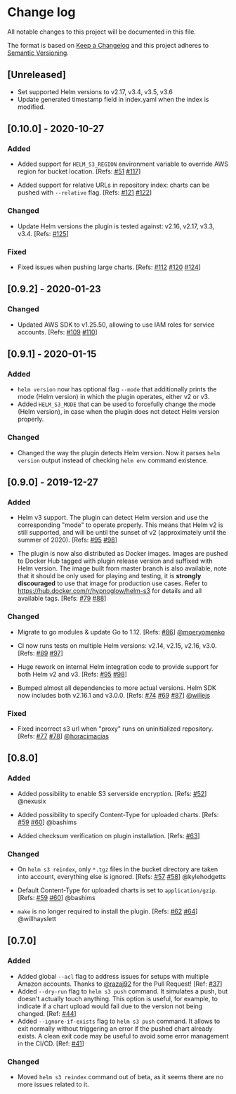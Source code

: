 # Change log

All notable changes to this project will be documented in this file.

The format is based on [Keep a Changelog](http://keepachangelog.com/en/1.0.0/)
and this project adheres to [Semantic Versioning](http://semver.org/spec/v2.0.0.html).

## [Unreleased]

- Set supported Helm versions to v2.17, v3.4, v3.5, v3.6
- Update generated timestamp field in index.yaml when the index is modified.

## [0.10.0] - 2020-10-27

### Added

- Added support for `HELM_S3_REGION` environment variable to override AWS region for bucket location.
[Refs: [#51](https://github.com/hypnoglow/helm-s3/issues/51) [#117](https://github.com/hypnoglow/helm-s3/pull/117)]

- Added support for relative URLs in repository index: charts can be pushed with `--relative` flag.
[Refs: [#121](https://github.com/hypnoglow/helm-s3/pull/121) [#122](https://github.com/hypnoglow/helm-s3/pull/122)]

### Changed

- Update Helm versions the plugin is tested against: v2.16, v2.17, v3.3, v3.4.
[Refs: [#125](https://github.com/hypnoglow/helm-s3/pull/125)]

### Fixed

- Fixed issues when pushing large charts.
[Refs: [#112](https://github.com/hypnoglow/helm-s3/issues/112) [#120](https://github.com/hypnoglow/helm-s3/issues/120) [#124](https://github.com/hypnoglow/helm-s3/pull/124)]

## [0.9.2] - 2020-01-23

### Changed

- Updated AWS SDK to v1.25.50, allowing to use IAM roles for service accounts.
[Refs: [#109](https://github.com/hypnoglow/helm-s3/issues/109) [#110](https://github.com/hypnoglow/helm-s3/pull/110)]

## [0.9.1] - 2020-01-15

### Added

- `helm version` now has optional flag `--mode` that additionally prints the mode (Helm version) in which the plugin operates,
either v2 or v3.
- Added `HELM_S3_MODE` that can be used to forcefully change the mode (Helm version), in case when the plugin does not detect Helm version properly.

### Changed

- Changed the way the plugin detects Helm version. Now it parses `helm version` output instead of checking `helm env`
command existence.

## [0.9.0] - 2019-12-27

### Added

- Helm v3 support. The plugin can detect Helm version and use the corresponding "mode" to operate properly. This means
that Helm v2 is still supported, and will be until the sunset of v2 (approximately until the summer of 2020).
[Refs: [#95](https://github.com/hypnoglow/helm-s3/pull/95) [#98](https://github.com/hypnoglow/helm-s3/pull/98)]

- The plugin is now also distributed as Docker images. Images are pushed to Docker Hub tagged with plugin release 
version and suffixed with Helm version. The image built from master branch is also available, note that it should be
only used for playing and testing, it is **strongly discouraged** to use that image for production use cases. 
Refer to https://hub.docker.com/r/hypnoglow/helm-s3 for details and all available tags.
[Refs: [#79](https://github.com/hypnoglow/helm-s3/issues/79) [#88](https://github.com/hypnoglow/helm-s3/pull/88)]

### Changed

- Migrate to go modules & update Go to 1.12.
[Refs: [#86](https://github.com/hypnoglow/helm-s3/pull/86)] [@moeryomenko](https://github.com/moeryomenko)

- CI now runs tests on multiple Helm versions: v2.14, v2.15, v2.16, v3.0.
[Refs: [#89](https://github.com/hypnoglow/helm-s3/pull/89) [#97](https://github.com/hypnoglow/helm-s3/pull/97)]

- Huge rework on internal Helm integration code to provide support for both Helm v2 and v3.
[Refs: [#95](https://github.com/hypnoglow/helm-s3/pull/95) [#98](https://github.com/hypnoglow/helm-s3/pull/98)]

- Bumped almost all dependencies to more actual versions. Helm SDK now includes both v2.16.1 and v3.0.0.
[Refs: [#74](https://github.com/hypnoglow/helm-s3/pull/74) [#69](https://github.com/hypnoglow/helm-s3/issues/69) [#87](https://github.com/hypnoglow/helm-s3/pull/87)] [@willejs](https://github.com/willejs)

### Fixed

- Fixed incorrect s3 url when "proxy" runs on uninitialized repository.
[Refs: [#77](https://github.com/hypnoglow/helm-s3/issues/77) [#78](https://github.com/hypnoglow/helm-s3/pull/78)] [@horacimacias](https://github.com/horacimacias)

## [0.8.0]

### Added

- Added possibility to enable S3 serverside encryption.
[Refs: [#52](https://github.com/hypnoglow/helm-s3/pull/52)] @nexusix

- Added possibility to specify Content-Type for uploaded charts.
[Refs: [#59](https://github.com/hypnoglow/helm-s3/issues/59) [#60](https://github.com/hypnoglow/helm-s3/pull/60)] @bashims

- Added checksum verification on plugin installation.
[Refs: [#63](https://github.com/hypnoglow/helm-s3/pull/63)]

### Changed

- On `helm s3 reindex`, only `*.tgz` files in the bucket directory are taken into
account, everything else is ignored.
[Refs: [#57](https://github.com/hypnoglow/helm-s3/issues/57) [#58](https://github.com/hypnoglow/helm-s3/pull/58)] @kylehodgetts

- Default Content-Type for uploaded charts is set to `application/gzip`.
[Refs: [#59](https://github.com/hypnoglow/helm-s3/issues/59) [#60](https://github.com/hypnoglow/helm-s3/pull/60)] @bashims

- `make` is no longer required to install the plugin.
[Refs: [#62](https://github.com/hypnoglow/helm-s3/issues/62) [#64](https://github.com/hypnoglow/helm-s3/pull/64)] @willhayslett

## [0.7.0]

### Added

- Added global `--acl` flag to address issues for setups with multiple Amazon 
accounts. Thanks to [@razaj92](https://github.com/razaj92) for the Pull Request!
[Ref: [#37](https://github.com/hypnoglow/helm-s3/issues/37)]
- Added `--dry-run` flag to `helm s3 push` command. It simulates a push, but doesn't 
actually touch anything. This option is useful, for example, to indicate if 
a chart upload would fail due to the version not being changed. 
[Ref: [#44](https://github.com/hypnoglow/helm-s3/issues/44)]
- Added `--ignore-if-exists` flag to `helm s3 push` command. It allows to exit 
normally without triggering an error if the pushed chart already exists. A clean
exit code may be useful to avoid some error management in the CI/CD. 
[Ref: [#41](https://github.com/hypnoglow/helm-s3/issues/41)]

### Changed

- Moved `helm s3 reindex` command out of beta, as it seems there are no more 
issues related to it.
